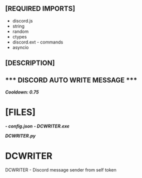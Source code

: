 ## [REQUIRED IMPORTS]

- discord.js
- string
- random
- ctypes
- discord.ext - commands
- asyncio

## [DESCRIPTION]

## *** DISCORD AUTO WRITE MESSAGE *** ##
***Cooldown: 0.75***

# [FILES] #
***- config.json***
***- DCWRITER.exe***

***DCWRITER.py*** 


# DCWRITER
DCWRITER - Discord message sender from self token
